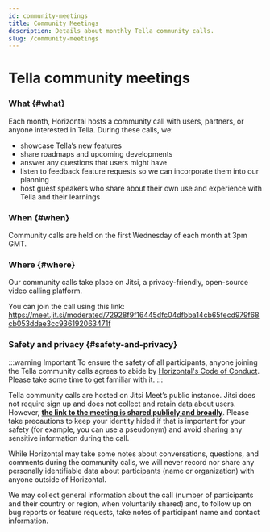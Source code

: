 ```yaml
---
id: community-meetings
title: Community Meetings
description: Details about monthly Tella community calls.
slug: /community-meetings
---
```


# Tella community meetings

### What {#what}

Each month, Horizontal hosts a community call with users, partners, or anyone interested in Tella. During these calls, we:

-   showcase Tella’s new features
-   share roadmaps and upcoming developments
-   answer any questions that users might have
-   listen to feedback feature requests so we can incorporate them into our planning
-   host guest speakers who share about their own use and experience with Tella and their learnings

### When {#when}

Community calls are held on the first Wednesday of each month at 3pm GMT.



### Where {#where}

Our community calls take place on Jitsi, a privacy-friendly, open-source video calling platform.

You can join the call using this link: <https://meet.jit.si/moderated/72928f9f16445dfc04dfbba14cb65fecd979f68cb053ddae3cc936192063471f>

### Safety and privacy {#safety-and-privacy}

:::warning Important
To ensure the safety of all participants, anyone joining the Tella community calls agrees to abide by [Horizontal's Code of Conduct](https://horizontal-org.slite.com/app/docs/E33mV5cWaJhd8x/Horizontal-Code-of-Conduct). Please take some time to get familiar with it.
:::

Tella community calls are hosted on Jitsi Meet’s public instance. Jitsi does not require sign up and does not collect and retain data about users. However, <u>**the link to the meeting is shared publicly and broadly**</u>. Please take precautions to keep your identity hided if that is important for your safety (for example, you can use a pseudonym) and avoid sharing any sensitive information during the call.

While Horizontal may take some notes about conversations, questions, and comments during the community calls, we will never record nor share any personally identifiable data about participants (name or organization) with anyone outside of Horizontal.

We may collect general information about the call (number of participants and their country or region, when voluntarily shared) and, to follow up on bug reports or feature requests, take notes of participant name and contact information.